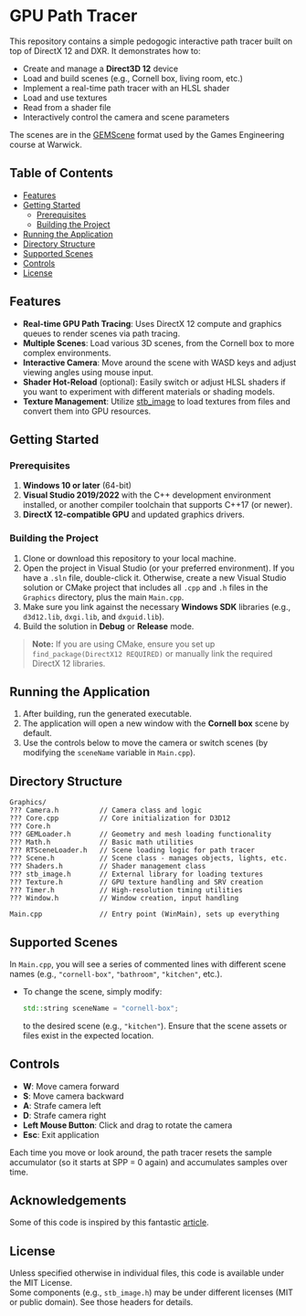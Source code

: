 # GPU Path Tracer

This repository contains a simple pedogogic interactive path tracer built on top of DirectX 12 and DXR. It demonstrates how to:
- Create and manage a **Direct3D 12** device
- Load and build scenes (e.g., Cornell box, living room, etc.)
- Implement a real-time path tracer with an HLSL shader
- Load and use textures
- Read from a shader file
- Interactively control the camera and scene parameters

The scenes are in the [GEMScene](https://github.com/MSCGamesTom/GEM) format used by the Games Engineering course at Warwick.

## Table of Contents
- [Features](#features)
- [Getting Started](#getting-started)
  - [Prerequisites](#prerequisites)
  - [Building the Project](#building-the-project)
- [Running the Application](#running-the-application)
- [Directory Structure](#directory-structure)
- [Supported Scenes](#supported-scenes)
- [Controls](#controls)
- [License](#license)

## Features
- **Real-time GPU Path Tracing**: Uses DirectX 12 compute and graphics queues to render scenes via path tracing.
- **Multiple Scenes**: Load various 3D scenes, from the Cornell box to more complex environments.
- **Interactive Camera**: Move around the scene with WASD keys and adjust viewing angles using mouse input.
- **Shader Hot-Reload** (optional): Easily switch or adjust HLSL shaders if you want to experiment with different materials or shading models.
- **Texture Management**: Utilize [stb_image](https://github.com/nothings/stb) to load textures from files and convert them into GPU resources.

## Getting Started

### Prerequisites
1. **Windows 10 or later** (64-bit)
2. **Visual Studio 2019/2022** with the C++ development environment installed, or another compiler toolchain that supports C++17 (or newer).
3. **DirectX 12-compatible GPU** and updated graphics drivers.

### Building the Project
1. Clone or download this repository to your local machine.
2. Open the project in Visual Studio (or your preferred environment). If you have a `.sln` file, double-click it. Otherwise, create a new Visual Studio solution or CMake project that includes all `.cpp` and `.h` files in the `Graphics` directory, plus the main `Main.cpp`.
3. Make sure you link against the necessary **Windows SDK** libraries (e.g., `d3d12.lib`, `dxgi.lib`, and `dxguid.lib`).
4. Build the solution in **Debug** or **Release** mode.

> **Note:** If you are using CMake, ensure you set up `find_package(DirectX12 REQUIRED)` or manually link the required DirectX 12 libraries.

## Running the Application
1. After building, run the generated executable.  
2. The application will open a new window with the **Cornell box** scene by default.  
3. Use the controls below to move the camera or switch scenes (by modifying the `sceneName` variable in `Main.cpp`).

## Directory Structure
```
Graphics/
??? Camera.h          // Camera class and logic
??? Core.cpp          // Core initialization for D3D12
??? Core.h
??? GEMLoader.h       // Geometry and mesh loading functionality
??? Math.h            // Basic math utilities
??? RTSceneLoader.h   // Scene loading logic for path tracer
??? Scene.h           // Scene class - manages objects, lights, etc.
??? Shaders.h         // Shader management class
??? stb_image.h       // External library for loading textures
??? Texture.h         // GPU texture handling and SRV creation
??? Timer.h           // High-resolution timing utilities
??? Window.h          // Window creation, input handling

Main.cpp              // Entry point (WinMain), sets up everything
```

## Supported Scenes
In `Main.cpp`, you will see a series of commented lines with different scene names (e.g., `"cornell-box"`, `"bathroom"`, `"kitchen"`, etc.).  
- To change the scene, simply modify:
  ```cpp
  std::string sceneName = "cornell-box";
  ```
  to the desired scene (e.g., `"kitchen"`). Ensure that the scene assets or files exist in the expected location.

## Controls
- **W**: Move camera forward  
- **S**: Move camera backward  
- **A**: Strafe camera left  
- **D**: Strafe camera right  
- **Left Mouse Button**: Click and drag to rotate the camera  
- **Esc**: Exit application  

Each time you move or look around, the path tracer resets the sample accumulator (so it starts at SPP = 0 again) and accumulates samples over time.

## Acknowledgements
Some of this code is inspired by this fantastic [article](https://landelare.github.io/2023/02/18/dxr-tutorial.html).

## License
Unless specified otherwise in individual files, this code is available under the MIT License.  
Some components (e.g., `stb_image.h`) may be under different licenses (MIT or public domain). See those headers for details.
